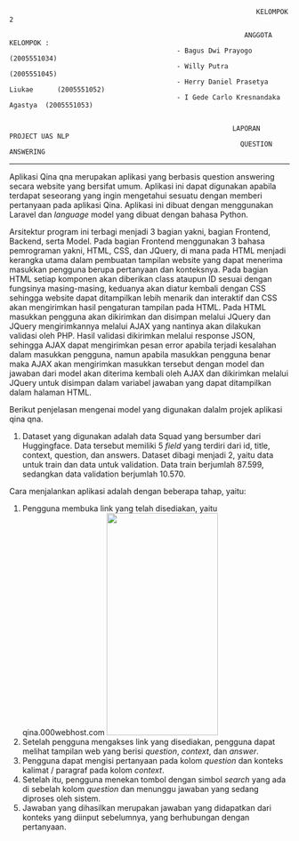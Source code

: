                                                                   KELOMPOK 2

                                                               ANGGOTA KELOMPOK :
                                              - Bagus Dwi Prayogo                 (2005551034)
                                              - Willy Putra                       (2005551045)
                                              - Herry Daniel Prasetya Liukae      (2005551052)
                                              - I Gede Carlo Kresnandaka Agastya  (2005551053)


                                                            LAPORAN PROJECT UAS NLP
                                                              QUESTION ANSWERING
--------------------------------------------------------------------------------------------------------------------------------------------------------------------

   Aplikasi Qina qna merupakan aplikasi yang berbasis question answering secara website yang bersifat umum. Aplikasi ini dapat digunakan apabila terdapat seseorang yang ingin mengetahui sesuatu dengan memberi pertanyaan pada aplikasi Qina. Aplikasi ini dibuat dengan menggunakan Laravel dan _language_ model yang dibuat dengan bahasa Python.

   Arsitektur program ini terbagi menjadi 3 bagian yakni, bagian Frontend, Backend, serta Model. Pada bagian Frontend menggunakan 3 bahasa pemrograman yakni, HTML, CSS, dan JQuery, di mana pada HTML menjadi kerangka utama dalam pembuatan tampilan website yang dapat menerima masukkan pengguna berupa pertanyaan dan konteksnya. Pada bagian HTML setiap komponen akan diberikan class ataupun ID sesuai dengan fungsinya masing-masing, keduanya akan diatur kembali dengan CSS sehingga website dapat ditampilkan lebih menarik dan interaktif dan CSS akan mengirimkan hasil pengaturan tampilan pada HTML. Pada HTML masukkan pengguna akan dikirimkan dan disimpan melalui JQuery dan JQuery mengirimkannya melalui AJAX yang nantinya akan dilakukan validasi oleh PHP. Hasil validasi dikirimkan melalui response JSON, sehingga AJAX dapat mengirimkan pesan error apabila terjadi kesalahan dalam masukkan pengguna, namun apabila masukkan pengguna benar maka AJAX akan mengirimkan masukkan tersebut dengan model dan jawaban dari model akan diterima kembali oleh AJAX dan dikirimkan melalui JQuery untuk disimpan dalam variabel jawaban yang dapat ditampilkan dalam halaman HTML.


  Berikut penjelasan mengenai model yang digunakan dalalm projek aplikasi qina qna.
1.  Dataset yang digunakan adalah data Squad yang bersumber dari Huggingface. Data tersebut memiliki 5 _field_ yang terdiri dari id, title, context, question, dan answers. Dataset dibagi menjadi 2, yaitu data untuk train dan data untuk validation. Data train berjumlah 87.599, sedangkan data validation berjumlah 10.570.
  
  
  Cara menjalankan aplikasi adalah dengan beberapa tahap, yaitu:
1.  Pengguna membuka link yang telah disediakan, yaitu qina.000webhost.com <img src="https://user-images.githubusercontent.com/94756544/208234669-4bf19844-7ee0-43a4-9add-0c0a0b32c0f3.jpeg" width="200" height="400" />
2.  Setelah pengguna mengakses link yang disediakan, pengguna dapat melihat tampilan web yang berisi _question_, _context_, dan _answer_.
3.  Pengguna dapat mengisi pertanyaan pada kolom _question_ dan konteks kalimat / paragraf pada kolom _context_.
4.  Setelah itu, pengguna menekan tombol dengan simbol _search_ yang ada di sebelah kolom _question_ dan menunggu jawaban yang sedang diproses oleh sistem.
5.  Jawaban yang dihasilkan merupakan jawaban yang didapatkan dari konteks yang diinput sebelumnya, yang berhubungan dengan pertanyaan.
